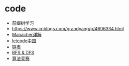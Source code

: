 # code
- 前缀树学习
- https://www.cnblogs.com/grandyang/p/4606334.html
- [Manacher详解](https://leetcode-cn.com/circle/article/azOILF/)
- [letcode中国](https://leetcode-cn.com/problemset/all/)
- [链表](https://mp.weixin.qq.com/s?__biz=MzI2NjA3NTc4Ng==&mid=2652081958&idx=1&sn=8cc846b46d54fefb7c8adfdcbff14e47&chksm=f17484c3c6030dd56ca2df6240e9e4b57f09d1453c3e51c6157364d397318b4633e4be497cab&scene=126&sessionid=1581375275&key=2e1a5dd4a0fa88b9a18207e87277638110a2c5323310d85b8000dcc16a8e1399497f0311167c2e71bb953e018c598a4391846cbb73cac88646b96da6e5c402e84489712cf3a2ac59891a52d4741ece1d&ascene=1&uin=MjI0ODI1NDIwMg%3D%3D&devicetype=Windows+10&version=6208006f&lang=zh_CN&exportkey=AUMF%2FPsBMgX3J1ClPoZeXDg%3D&pass_ticket=hNOAkk4jvea7dNCjAZaJNsSSMrzSDofqE9%2FBZofNnZBPjDGOXttmmT3itq4oUI0F)
- [BFS & DFS](https://blog.csdn.net/Gene1994/article/details/85097507)
- [算法竞赛](https://github.com/sserdoubleh/ACM/blob/master/knowledge/%E5%8A%A8%E6%80%81%E8%A7%84%E5%88%92%E4%BC%98%E5%8C%96.ppt)